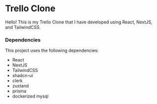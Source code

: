 # Trello Clone

Hello! This is my Trello Clone that I have developed
using React, NextJS, and TailwindCSS.

### Dependencies

This project uses the following dependencies:

- React
- NextJS
- TailwindCSS
- shadcn-ui
- clerk
- zustand
- prisma
- dockerized mysql

